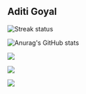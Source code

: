 ## Aditi Goyal

![Streak status](https://streak-stats.demolab.com?user=aditigoyal291)

![Anurag's GitHub stats](https://github-readme-stats.vercel.app/api?username=aditigoyal291&show=reviews&theme=radical)





<img src="https://github-stats-alpha.vercel.app/api?username=aditigoyal291&cc=22272e&tc=37BCF6&ic=fff&bc=0000">  

  ![](http://github-profile-summary-cards.vercel.app/api/cards/most-commit-language?username=aditigoyal291&theme=dracula)


  <img src="https://profile-counter.glitch.me/aditigoyal291/count.svg" /></p>
